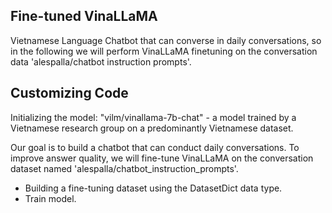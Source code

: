 ## Fine-tuned VinaLLaMA
Vietnamese Language Chatbot that can converse in daily conversations, so in the following we will perform VinaLLaMA finetuning on the conversation data 'alespalla/chatbot instruction prompts'.
## Customizing Code
Initializing the model: "vilm/vinallama-7b-chat" - a model trained by a Vietnamese research group on a predominantly Vietnamese dataset.

Our goal is to build a chatbot that can conduct daily conversations. To improve answer quality, we will fine-tune VinaLLaMA on the conversation dataset named 'alespalla/chatbot_instruction_prompts'.
* Building a fine-tuning dataset using the DatasetDict data type.
* Train model.
